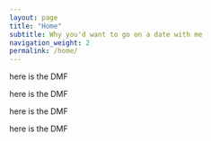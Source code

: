 ```yaml
---
layout: page
title: "Home"
subtitle: Why you'd want to go on a date with me
navigation_weight: 2
permalink: /home/
---
```


here is the DMF 

here is the DMF 

here is the DMF 

here is the DMF 

